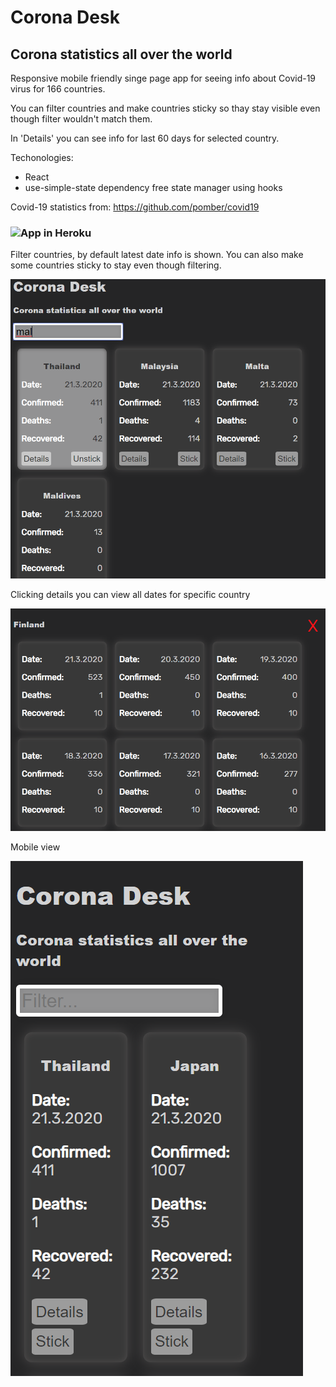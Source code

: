 # Corona Desk

## Corona statistics all over the world


Responsive mobile friendly singe page app for seeing info about Covid-19 virus for 166 countries.

You can filter countries and make countries sticky so thay stay visible even though filter wouldn't match them.

In 'Details' you can see info for last 60 days for selected country.

Techonologies:
- React
- use-simple-state dependency free state manager using hooks

Covid-19 statistics from: https://github.com/pomber/covid19

### ![App in Heroku](https://coronadesk.herokuapp.com/)


Filter countries, by default latest date info is shown. You can also make some countries sticky to stay even though filtering.

![filter](https://github.com/villeverkkonen/coronadesk/blob/master/documentation/images/filter.png)


Clicking details you can view all dates for specific country

![details](https://github.com/villeverkkonen/coronadesk/blob/master/documentation/images/details.png)


Mobile view

![mobile](https://github.com/villeverkkonen/coronadesk/blob/master/documentation/images/mobile.png)